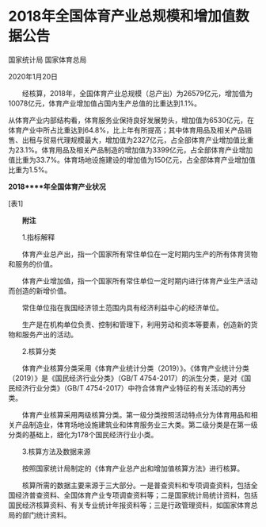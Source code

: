 # 2018年全国体育产业总规模和增加值数据公告

国家统计局 国家体育总局

2020年1月20日

　　经核算，2018年，全国体育产业总规模（总产出）为26579亿元，增加值为10078亿元，体育产业增加值占国内生产总值的比重达到1.1%。

从体育产业内部结构看，体育服务业保持良好发展势头，增加值为6530亿元，在体育产业中所占比重达到64.8%，比上年有所提高；其中体育用品及相关产品销售、出租与贸易代理规模最大，增加值为2327亿元，占全部体育产业增加值比重为23.1%。体育用品及相关产品制造的增加值为3399亿元，占全部体育产业增加值比重为33.7%。体育场地设施建设的增加值为150亿元，占全部体育产业增加值比重为1.5%。

**2018****年全国体育产业状况**

\[表1\]

　　**附注**

　　1.指标解释

　　体育产业总产出，指一个国家所有常住单位在一定时期内生产的所有体育货物和服务的价值。

　　体育产业增加值，指一个国家所有常住单位一定时期内进行体育产业生产活动而创造的新增价值。

　　常住单位指在我国经济领土范围内具有经济利益中心的经济单位。

　　生产是在机构单位负责、控制和管理下，利用劳动和资本等要素，创造新的货物和服务产出的活动。

　　2.核算分类

　　体育产业核算分类采用《体育产业统计分类（2019）》。《体育产业统计分类（2019）》是《国民经济行业分类》（GB/T 4754-2017）的派生分类，是对《国民经济行业分类》（GB/T 4754-2017）中符合体育产业特征的有关活动的再分类。

　　体育产业核算采用两级核算分类。第一级分类按照活动特点分为体育用品和相关产品制造业，体育场地设施建筑业和体育服务业三大类。第二级分类是在第一级分类的基础上，细化为178个国民经济行业小类。

　　3.核算方法及数据来源

　　按照国家统计局制定的《体育产业总产出和增加值核算方法》进行核算。

　　核算所需的数据主要来源于三大部分。一是普查资料和专项调查资料，包括全国经济普查资料、全国体育产业专项调查资料等；二是国家统计局统计资料，包括国民经济核算资料、有关专业统计年报资料等；三是行政管理资料，如国家体育总局的部门统计资料。